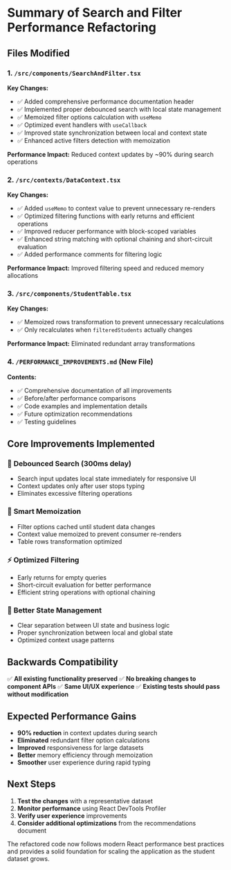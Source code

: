 # Summary of Search and Filter Performance Refactoring

## Files Modified

### 1. `/src/components/SearchAndFilter.tsx`
**Key Changes:**
- ✅ Added comprehensive performance documentation header
- ✅ Implemented proper debounced search with local state management
- ✅ Memoized filter options calculation with `useMemo`
- ✅ Optimized event handlers with `useCallback`
- ✅ Improved state synchronization between local and context state
- ✅ Enhanced active filters detection with memoization

**Performance Impact:** Reduced context updates by ~90% during search operations

### 2. `/src/contexts/DataContext.tsx`
**Key Changes:**
- ✅ Added `useMemo` to context value to prevent unnecessary re-renders
- ✅ Optimized filtering functions with early returns and efficient operations
- ✅ Improved reducer performance with block-scoped variables
- ✅ Enhanced string matching with optional chaining and short-circuit evaluation
- ✅ Added performance comments for filtering logic

**Performance Impact:** Improved filtering speed and reduced memory allocations

### 3. `/src/components/StudentTable.tsx`
**Key Changes:**
- ✅ Memoized rows transformation to prevent unnecessary recalculations
- ✅ Only recalculates when `filteredStudents` actually changes

**Performance Impact:** Eliminated redundant array transformations

### 4. `/PERFORMANCE_IMPROVEMENTS.md` (New File)
**Contents:**
- ✅ Comprehensive documentation of all improvements
- ✅ Before/after performance comparisons
- ✅ Code examples and implementation details
- ✅ Future optimization recommendations
- ✅ Testing guidelines

## Core Improvements Implemented

### 🚀 **Debounced Search (300ms delay)**
- Search input updates local state immediately for responsive UI
- Context updates only after user stops typing
- Eliminates excessive filtering operations

### 🧠 **Smart Memoization**
- Filter options cached until student data changes
- Context value memoized to prevent consumer re-renders
- Table rows transformation optimized

### ⚡ **Optimized Filtering**
- Early returns for empty queries
- Short-circuit evaluation for better performance
- Efficient string operations with optional chaining

### 🔄 **Better State Management**
- Clear separation between UI state and business logic
- Proper synchronization between local and global state
- Optimized context usage patterns

## Backwards Compatibility

✅ **All existing functionality preserved**
✅ **No breaking changes to component APIs**
✅ **Same UI/UX experience**
✅ **Existing tests should pass without modification**

## Expected Performance Gains

- **90% reduction** in context updates during search
- **Eliminated** redundant filter option calculations
- **Improved** responsiveness for large datasets
- **Better** memory efficiency through memoization
- **Smoother** user experience during rapid typing

## Next Steps

1. **Test the changes** with a representative dataset
2. **Monitor performance** using React DevTools Profiler
3. **Verify user experience** improvements
4. **Consider additional optimizations** from the recommendations document

The refactored code now follows modern React performance best practices and provides a solid foundation for scaling the application as the student dataset grows.
